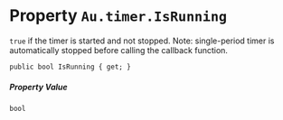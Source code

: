 # Property `Au.timer.IsRunning`

`true` if the timer is started and not stopped. Note: single-period timer is automatically stopped before calling the callback function.

```
public bool IsRunning { get; }
```

##### Property Value

`bool`